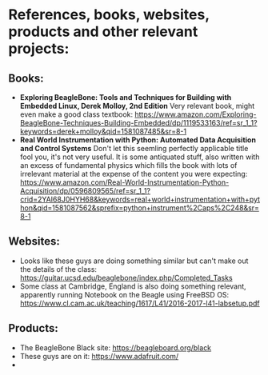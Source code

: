 # References, books, websites, products and other relevant projects:

Books:
---
- **Exploring BeagleBone: Tools and Techniques for Building with Embedded Linux, Derek Molloy, 2nd Edition**
Very relevant book, might even make a good class textbook: https://www.amazon.com/Exploring-BeagleBone-Techniques-Building-Embedded/dp/1119533163/ref=sr_1_1?keywords=derek+molloy&qid=1581087485&sr=8-1
- **Real World Instrumentation with Python: Automated Data Acquisition and Control Systems** 
Don't let this seemling perfectly applicable title fool you, it's not very useful. It is some antiquated stuff, also written with an excess of fundamental physics which fills the book with lots of irrelevant material at the expense of the content you were expecting: https://www.amazon.com/Real-World-Instrumentation-Python-Acquisition/dp/0596809565/ref=sr_1_1?crid=2YAI68J0HYH68&keywords=real+world+instrumentation+with+python&qid=1581087562&sprefix=python+instrument%2Caps%2C248&sr=8-1

Websites:
---
- Looks like these guys are doing something similar but can't make out the details of the class: https://guitar.ucsd.edu/beaglebone/index.php/Completed_Tasks
- Some class at Cambridge, England is also doing something relevant, apparently running Notebook on the Beagle using FreeBSD OS: https://www.cl.cam.ac.uk/teaching/1617/L41/2016-2017-l41-labsetup.pdf

Products:
---
- The BeagleBone Black site: https://beagleboard.org/black
- These guys are on it: https://www.adafruit.com/
- 

